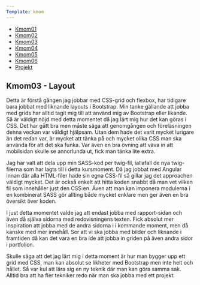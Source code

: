```yaml
---
Template: kmom
---
```

<div class="kmom-div list-box content-desktop">
    <ul>
        <li><a href="kmom01" class="report-link" aria-label="report">Kmom01</a></li>
        <li><a href="kmom02" class="report-link" aria-label="report">Kmom02</a></li>
        <li><a href="kmom03" class="report-link active" aria-label="report">Kmom03</a></li>
        <li><a href="kmom04" class="report-link" aria-label="report">Kmom04</a></li>
        <li><a href="kmom05" class="report-link" aria-label="report">Kmom05</a></li>
        <li><a href="kmom06" class="report-link" aria-label="report">Kmom06</a></li>
        <li><a href="kmom10" class="report-link" aria-label="report">Projekt</a></li>
    </ul>
</div>

<div class="kmom-div report-box">
    <h2>Kmom03 - Layout</h2>
    <p>
        Detta är förstå gången jag jobbar med CSS-grid och flexbox, har tidigare bara jobbat med liknande layouts i Bootstrap. Min tanke gällande att jobba med grids har alltid tagit mig till att använd mig av Bootstrap eller likande. Så är väldigt nöjd med detta momentet då jag lärt mig hur det kan göras i CSS. Det har gått bra men måste säga att genomgången och föreläsningen denna veckan var väldigt hjälpsam. Utan dem hade det varit mycket lurigare än det redan var, är mycket att tänka på och mycket olika CSS man ska använda för att det ska funka. Var även en bra övning att väva in att mobilsidan skulle se annorlunda ut, fick man tänka lite extra. 
    </p>
    <p>
        Jag har valt att dela upp min SASS-kod per twig-fil, iallafall de nya twig-filerna som har lagts till i detta kursmoment. Då jag jobbat med Angular innan där alla HTML-filer hade sin egna CSS-fil så gillar jag det approachen väldigt mycket. Det är också enkelt att hitta koden snabbt då man vet vilken fil som innehåller just den CSS:en. Även att man kan imponera modulerna i en kombinerat SASS gör allting både mycket enklare men ger även en bra översikt över koden. 
    </p>
    <p>
        I just detta momentet valde jag att endast jobba med rapport-sidan och även då själva sidorna med redovisningens texten. Fick absolut mer inspiration att jobba med de andra sidorna i i kommande moment, men då kanske med mer innehåll. Ser att vi ska jobba med bilder och liknande i framtiden då kan det vara en bra ide att jobba in griden på även andra sidor i portfolion.
    </p>
    <p>
        Skulle säga att det jag lärt mig i detta moment är hur man bygger upp ett grid med CSS, man kan absolut se likheter med Bootstrap men inte helt och hållet. Så var kul att lära sig en ny teknik där man kan göra samma sak. Alltid bra att ha fler tekniker redo när man ska jobba med ett projekt.
    </p>
</div>
